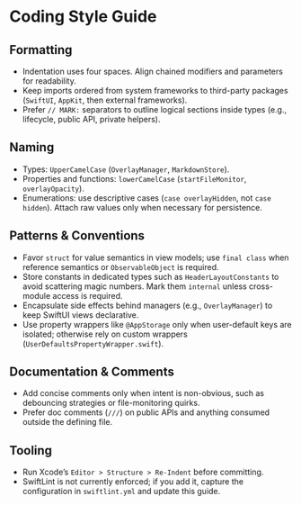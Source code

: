 # Coding Style Guide

## Formatting
- Indentation uses four spaces. Align chained modifiers and parameters for readability.
- Keep imports ordered from system frameworks to third-party packages (`SwiftUI`, `AppKit`, then external frameworks).
- Prefer `// MARK:` separators to outline logical sections inside types (e.g., lifecycle, public API, private helpers).

## Naming
- Types: `UpperCamelCase` (`OverlayManager`, `MarkdownStore`).
- Properties and functions: `lowerCamelCase` (`startFileMonitor`, `overlayOpacity`).
- Enumerations: use descriptive cases (`case overlayHidden`, not `case hidden`). Attach raw values only when necessary for persistence.

## Patterns & Conventions
- Favor `struct` for value semantics in view models; use `final class` when reference semantics or `ObservableObject` is required.
- Store constants in dedicated types such as `HeaderLayoutConstants` to avoid scattering magic numbers. Mark them `internal` unless cross-module access is required.
- Encapsulate side effects behind managers (e.g., `OverlayManager`) to keep SwiftUI views declarative.
- Use property wrappers like `@AppStorage` only when user-default keys are isolated; otherwise rely on custom wrappers (`UserDefaultsPropertyWrapper.swift`).

## Documentation & Comments
- Add concise comments only when intent is non-obvious, such as debouncing strategies or file-monitoring quirks.
- Prefer doc comments (`///`) on public APIs and anything consumed outside the defining file.

## Tooling
- Run Xcode’s `Editor > Structure > Re-Indent` before committing.
- SwiftLint is not currently enforced; if you add it, capture the configuration in `swiftlint.yml` and update this guide.
